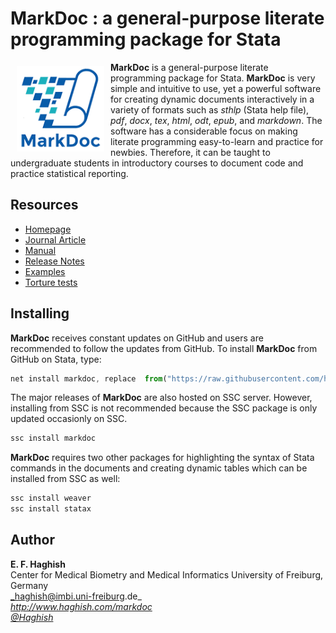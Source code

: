 # MarkDoc : a general-purpose literate programming package for Stata

<a href="http://haghish.com/markdoc"><img src="./Documentation/MD150.png" align="left" width="140" hspace="10" vspace="6"></a>

**MarkDoc** is a general-purpose literate programming package for Stata. **MarkDoc** is very simple and intuitive to use, yet a powerful software for creating dynamic documents interactively in a variety of formats such as *sthlp* (Stata help file), *pdf*, *docx*, *tex*, *html*, *odt*, *epub*, and *markdown*.
The software has a considerable focus on making literate programming easy-to-learn and practice for newbies. Therefore, it can be taught to undergraduate students in introductory courses to document code and practice statistical reporting.

## Resources

* [Homepage](http://haghish.com/markdoc)
* [Journal Article](http://haghish.com/resources/pdf/Haghish_MarkDoc.pdf)
* [Manual](https://github.com/haghish/MarkDoc/wiki)
* [Release Notes](https://github.com/haghish/MarkDoc/releases)
* [Examples](https://github.com/haghish/MarkDoc/tree/master/Examples)
* [Torture tests](https://github.com/haghish/MarkDoc/tree/master/Torture_test)

Installing
----------

__MarkDoc__ receives constant updates on GitHub and users are recommended to follow the updates from GitHub. To install __MarkDoc__ from GitHub on Stata, type:

```js
net install markdoc, replace  from("https://raw.githubusercontent.com/haghish/markdoc/master/")
```

The major releases of __MarkDoc__ are also hosted on SSC server. However, installing from SSC is not recommended because the SSC package is only updated occasionly on SSC. 

```js
ssc install markdoc
```

__MarkDoc__ requires two other packages for highlighting the syntax of Stata commands in the documents and creating dynamic tables which can be installed from SSC as well:

```js
ssc install weaver
ssc install statax
```

Author
------
**E. F. Haghish**  
Center for Medical Biometry and Medical Informatics
University of Freiburg, Germany      
_haghish@imbi.uni-freiburg.de_     
_http://www.haghish.com/markdoc_  
_[@Haghish](https://twitter.com/Haghish)_   
  
  
  